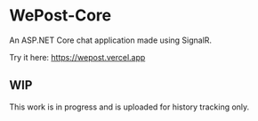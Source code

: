 # WePost-Core
An ASP.NET Core chat application made using SignalR.


Try it here:
https://wepost.vercel.app

## WIP
This work is in progress and is uploaded for history tracking only.
